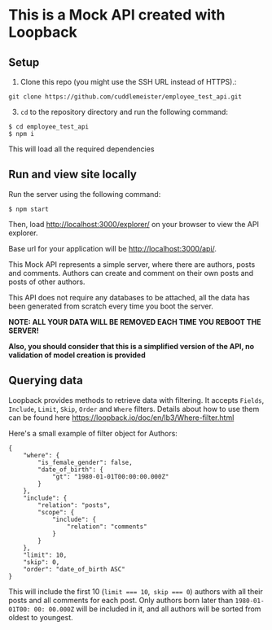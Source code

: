 # This is a Mock API created with Loopback

## Setup

1.  Clone this repo (you might use the SSH URL instead of HTTPS).:

```
git clone https://github.com/cuddlemeister/employee_test_api.git
```

3.  `cd` to the repository directory and run the following command:

```
$ cd employee_test_api
$ npm i
```

This will load all the required dependencies

## Run and view site locally

Run the server using the following command:

```
$ npm start
```

Then, load [http://localhost:3000/explorer/](http://localhost:3000/explorer/) on your browser to view the API explorer.

Base url for your application will be [http://localhost:3000/api/](http://localhost:3000/api/).

This Mock API represents a simple server, where there are authors, posts and comments. Authors can create and comment on their own posts and posts of other authors. 

This API does not require any databases to be attached, all the data has been generated from scratch every time you boot the server. 

__NOTE: ALL YOUR DATA WILL BE REMOVED EACH TIME YOU REBOOT THE SERVER!__

__Also, you should consider that this is a simplified version of the API, no validation of model creation is provided__


## Querying data

Loopback provides methods to retrieve data with filtering. It accepts `Fields`, `Include`, `Limit`, `Skip`, `Order` and `Where` filters. 
Details about how to use them can be found here https://loopback.io/doc/en/lb3/Where-filter.html

Here's a small example of filter object for Authors: 

```
{
    "where": {
        "is_female_gender": false,
        "date_of_birth": {
            "gt": "1980-01-01T00:00:00.000Z"
        }
    },
    "include": {
        "relation": "posts",
        "scope": {
            "include": {
                "relation": "comments"
            }
        }
    },
    "limit": 10,
    "skip": 0,
    "order": "date_of_birth ASC"
}

```

This will include the first 10 (`limit === 10`,` skip === 0`) authors with all their posts and all comments for each post. Only authors born later than `1980-01-01T00: 00: 00.000Z` will be included in it, and all authors will be sorted from oldest to youngest.